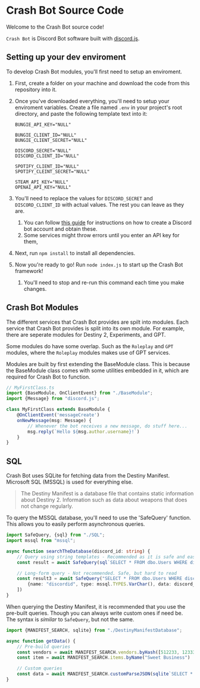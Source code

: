 # Crash Bot Source Code

Welcome to the Crash Bot source code!

`Crash Bot` is Discord Bot software built with [discord.js](https://discord.js.org).

## Setting up your dev enviroment

To develop Crash Bot modules, you'll first need to setup an enviroment.

1. First, create a folder on your machine and download the code from this repository into it.
2. Once you've downloaded everything, you'll need to setup your enviroment variables. Create a file named `.env` in your
   project's root directory, and paste the following template text into it:
    ```dotenv
    BUNGIE_API_KEY="NULL"

    BUNGIE_CLIENT_ID="NULL"
    BUNGIE_CLIENT_SECRET="NULL"

    DISCORD_SECRET="NULL"
    DISCORD_CLIENT_ID="NULL"

    SPOTIFY_CLIENT_ID="NULL"
    SPOTIFY_CLEINT_SECRET="NULL"

    STEAM_API_KEY="NULL"
    OPENAI_API_KEY="NULL"
    ```

3. You'll need to replace the values for `DISCORD_SECRET` and `DISCORD_CLIENT_ID` with actual values. The rest you can
   leave as they are.
    1. You can follow [this guide](https://www.writebots.com/discord-bot-token/) for instructions on how to create a
       Discord bot account and obtain these.
    2. Some services might throw errors until you enter an API key for them,
4. Next, run `npm install` to install all dependencies.
5. Now you're ready to go! Run `node index.js` to start up the Crash Bot framework!
    1. You'll need to stop and re-run this command each time you make changes.

## Crash Bot Modules

The different services that Crash Bot provides are spilt into modules. Each service that Crash Bot provides is split
into its own module. For example, there are seperate modules for Destiny 2, Experiments, and GPT.

Some modules do have some overlap. Such as the `Roleplay` and `GPT` modules, where the `Roleplay` modules makes use of
GPT services.

Modules are built by first extending the BaseModule class.
This is because the BaseModule class comes with some utilities embedded in it, which are required for Crash Bot to
function.

```typescript
// MyFirstClass.ts
import {BaseModule, OnClientEvent} from "./BaseModule";
import {Message} from "discord.js";

class MyFirstClass extends BaseModule {
    @OnClientEvent('messageCreate')
    onNewMessage(msg: Message) {
        // Whenever the bot receives a new message, do stuff here...
        msg.reply(`Hello ${msg.author.username}!`)
    }
}
```

## SQL

Crash Bot uses SQLite for fetching data from the Destiny Manifest. Microsoft SQL (MSSQL) is used for everything else.
> The Destiny Manifest is a database file that contains static information about Destiny 2. Information such as data
> about weapons that does not change regularly.

To query the MSSQL database, you'll need to use the 'SafeQuery' function. This allows you to easily perform asynchronous
queries.

```typescript
import SafeQuery, {sql} from "./SQL";
import mssql from "mssql";

async function searchTheDatabase(discord_id: string) {
    // Query using string templates - Recommended as it is safe and easy to read
    const result = await SafeQuery(sql`SELECT * FROM dbo.Users WHERE discord_id = ${discord_id}`)

    // Long-form query - Not recommended. Safe, but hard to read
    const result3 = await SafeQuery("SELECT * FROM dbo.Users WHERE discord_id = @discordid", [
        {name: "discordid", type: mssql.TYPES.VarChar(), data: discord_id}
    ])
}
```

When querying the Destiny Manifest, it is recommended that you use the pre-built queries. Though you can always write
custom ones if need be. The syntax is *similar* to `SafeQuery`, but not the same.

```typescript
import {MANIFEST_SEARCH, sqlite} from "./DestinyManifestDatabase";

async function getData() {
    // Pre-build queries
    const vendors = await MANIFEST_SEARCH.vendors.byHash([512233, 1233312])
    const item = await MANIFEST_SEARCH.items.byName("Sweet Business")

    // Custom queries
    const data = await MANIFEST_SEARCH.customParseJSON(sqlite`SELECT * FROM "DestinyActivityDefinition"`)
}
```

